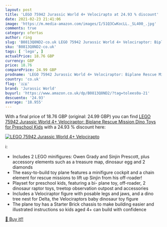 ```yaml
---
layout: post
title: 'LEGO 75942 Jurassic World 4+ Velocirapto at 24.93 % discount'
date: 2021-02-23 21:41:06
image: 'https://m.media-amazon.com/images/I/51Q3CwKocLL._SL400_.jpg'
comments: true
category: ofertas
author: ring
slug: 'B0813Q8ND2-co.uk LEGO 75942 Jurassic World 4+ Velociraptor: Biplane...'
sku: 'B0813Q8ND2-co.uk'
tags: [ 'lego', ]
actualPrice: 18.76 GBP
currency: GBP
price: 18.76
comparePrice: 24.99 GBP
prodname: 'LEGO 75942 Jurassic World 4+ Velociraptor: Biplane Rescue Mission Dino Toys for Preschool Kids'
country: 'co.uk'
flag: '🇬🇧'
brand: 'Jurassic World'
buyurl: 'https://www.amazon.co.uk/dp/B0813Q8ND2/?tag=tolees0a-21'
descuento: '24.93'
average: '18.955'
---
```


With a final price of 18.76 GBP (original: 24.99 GBP) you can find [LEGO 75942 Jurassic World 4+ Velociraptor: Biplane Rescue Mission Dino Toys for Preschool Kids](https://www.amazon.co.uk/dp/B0813Q8ND2/?tag=tolees0a-21) with a  24.93 % discount here:

[![LEGO 75942 Jurassic World 4+ Velocirapto](https://m.media-amazon.com/images/I/51Q3CwKocLL._SL400_.jpg)](https://www.amazon.co.uk/dp/B0813Q8ND2/?tag=tolees0a-21)

ℹ️:

- Includes 2 LEGO minifigures: Owen Grady and Sinjin Prescott, plus accessory elements such as a treasure map, dinosaur egg and 2 diamonds
- The easy-to-build toy plane features a minifigure cockpit and a chain element for rescue missions to lift up Sinjin from his off-roader!
- Playset for preschool kids, featuring a bi- plane toy, off-roader, 2 dinosaur raptor toys, treetop observation outpost and accessories
- Includes a Velociraptor figure with posable legs and jaws, and a dino tree nest for Delta, the Velociraptors baby dinosaur toy figure
- The plane toy has a Starter Brick chassis to make building easier and illustrated instructions so kids aged 4+ can build with confidence

[🛒 Buy it!!](https://www.amazon.co.uk/dp/B0813Q8ND2/?tag=tolees0a-21)
